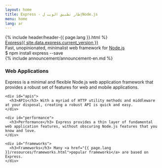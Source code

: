 ```yaml
---
layout: home
title: Express - إطار تطبيق الويب لNode.js
menu: home
lang: ar
---
```

<section id="home-content">
  {% include header/header-{{ page.lang }}.html %}
  <div id="overlay"></div>
  <div id="homepage-leftpane" class="pane">
    <section id="description">
        <div class="express"><a href="/">Express</a><a href="{{ page.lang }}/changelog/4x.html#{{ site.data.express.current_version }}" id="express-version">{{ site.data.express.current_version }}</a></div>
        <span class="description">Fast, unopinionated, minimalist web framework for <a href='https://nodejs.org/en/'>Node.js</a></span>
    </section>
    <div id="install-command">$ npm install express --save</div>
  </div>
</section>
<section id="announcements">
  {% include announcement/announcement-en.md %}
</section>

<section id="intro">

  <div id="boxes" class="clearfix">
    <div id="web-applications">
      <h3>Web Applications</h3> Express is a minimal and flexible Node.js web application framework that provides a robust set of features for web and mobile applications.
    </div>

    <div id="apis">
      <h3>APIs</h3> With a myriad of HTTP utility methods and middleware at your disposal, creating a robust API is quick and easy.
    </div>

    <div id="performance">
      <h3>Performance</h3> Express provides a thin layer of fundamental web application features, without obscuring Node.js features that you know and love.
    </div>

    <div id="frameworks">
      <h3>Frameworks</h3> Many <a href="{{ page.lang }}/resources/frameworks.html">popular frameworks</a> are based on Express.
    </div>
  </div>

</section>
